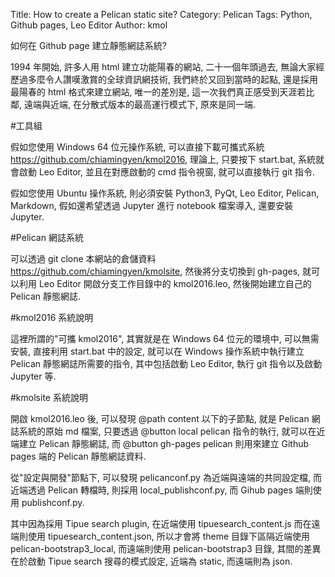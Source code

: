 Title: How to create a Pelican static site?
Category: Pelican
Tags: Python, Github pages, Leo Editor
Author: kmol

如何在 Github page 建立靜態網誌系統?

<!-- PELICAN_END_SUMMARY -->

1994 年開始, 許多人用 html 建立功能陽春的網站, 二十一個年頭過去, 無論大家經歷過多麼令人讚嘆激賞的全球資訊網技術, 我們終於又回到當時的起點, 還是採用最陽春的 html 格式來建立網站, 唯一的差別是, 這一次我們真正感受到天涯若比鄰, 遠端與近端, 在分散式版本的最高運行模式下, 原來是同一端.

#工具組

假如您使用 Windows 64 位元操作系統, 可以直接下載可攜式系統 <https://github.com/chiamingyen/kmol2016>, 理論上, 只要按下 start.bat, 系統就會啟動 Leo Editor, 並且在對應啟動的 cmd 指令視窗, 就可以直接執行 git 指令.

假如您使用 Ubuntu 操作系統, 則必須安裝 Python3, PyQt, Leo Editor, Pelican, Markdown, 假如還希望透過 Jupyter 進行 notebook 檔案導入, 還要安裝 Jupyter.

#Pelican 網誌系統

可以透過 git clone 本網站的倉儲資料 <https://github.com/chiamingyen/kmolsite>, 然後將分支切換到 gh-pages, 就可以利用 Leo Editor 開啟分支工作目錄中的 kmol2016.leo, 然後開始建立自己的 Pelican 靜態網誌.

#kmol2016 系統說明

這裡所謂的"可攜 kmol2016", 其實就是在 Windows 64 位元的環境中, 可以無需安裝, 直接利用 start.bat 中的設定, 就可以在 Windows 操作系統中執行建立 Pelican 靜態網誌所需要的指令, 其中包括啟動 Leo Editor, 執行 git 指令以及啟動 Jupyter 等.

#kmolsite 系統說明

開啟 kmol2016.leo 後, 可以發現 @path content 以下的子節點, 就是 Pelican 網誌系統的原始 md 檔案, 只要透過 @button local pelican 指令的執行, 就可以在近端建立 Pelican 靜態網誌, 而 @button gh-pages pelican 則用來建立 Github pages 端的 Pelican 靜態網誌資料.

從"設定與開發"節點下, 可以發現 pelicanconf.py 為近端與遠端的共同設定檔, 而近端透過 Pelican 轉檔時, 則採用 local_publishconf.py, 而 Gihub pages 端則使用 publishconf.py.

其中因為採用 Tipue search plugin, 在近端使用 tipuesearch_content.js 而在遠端則使用 tipuesearch_content.json, 所以才會將 theme 目錄下區隔近端使用 pelican-bootstrap3_local, 而遠端則使用 pelican-bootstrap3 目錄, 其間的差異在於啟動 Tipue search 搜尋的模式設定, 近端為 static, 而遠端則為 json.